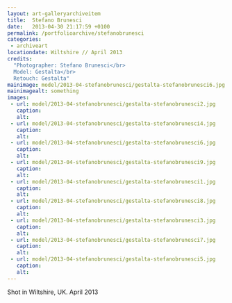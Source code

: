 ```yaml
---
layout: art-galleryarchiveitem
title:  Stefano Brunesci
date:   2013-04-30 21:17:59 +0100
permalink: /portfolioarchive/stefanobrunesci
categories:
 - archiveart
locationdate: Wiltshire // April 2013
credits:
  "Photographer: Stefano Brunesci</br>
  Model: Gestalta</br>
  Retouch: Gestalta"
mainimage: model/2013-04-stefanobrunesci/gestalta-stefanobrunesci6.jpg
mainimagealt: something
images:
 - url: model/2013-04-stefanobrunesci/gestalta-stefanobrunesci2.jpg
   caption:
   alt:
 - url: model/2013-04-stefanobrunesci/gestalta-stefanobrunesci4.jpg
   caption:
   alt:
 - url: model/2013-04-stefanobrunesci/gestalta-stefanobrunesci6.jpg
   caption:
   alt:
 - url: model/2013-04-stefanobrunesci/gestalta-stefanobrunesci9.jpg
   caption:
   alt:
 - url: model/2013-04-stefanobrunesci/gestalta-stefanobrunesci1.jpg
   caption:
   alt:
 - url: model/2013-04-stefanobrunesci/gestalta-stefanobrunesci8.jpg
   caption:
   alt:
 - url: model/2013-04-stefanobrunesci/gestalta-stefanobrunesci3.jpg
   caption:
   alt:
 - url: model/2013-04-stefanobrunesci/gestalta-stefanobrunesci7.jpg
   caption:
   alt:
 - url: model/2013-04-stefanobrunesci/gestalta-stefanobrunesci5.jpg
   caption:
   alt:
---
```

Shot in Wiltshire, UK. April 2013
